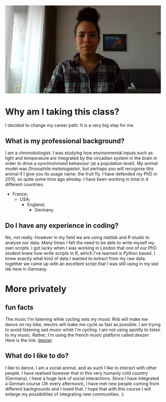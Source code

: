 ![This is me](moi-1.jpg)
# **Why am I taking this class?**
I decided to change my career path. It is a very big step for me.
## **What is my professional background?**
I am a chronobiologist. I was studying how environmental inputs such as light and temperature are integrated by the circadian system in the brain in order to drive a synchrohnised behaviour (at a population level). My animal model was *Drosophila melanogaster*, but perhaps you will recognise this animal if I give you its usage name: the fruit fly. I have defended my PhD in 2010, so quite some time ago alreday. 
I have been working in total in 4 different countries:
+ France;
    + USA;
        + England;
            + Germany.
## **Do I have any experience in coding?**
No, not really. However in my field we are using *matlab* and *R studio* to analyse our data. Many times I felt the need to be able to write myself my own scripts. I got lucky when I was working in London that one of our PhD student knew how write scripts in *R*, which I've learned is *Python* based. I knew exactly what kind of data I wanted to extract from my raw data. together we came up with an excellent script that I was still using in my last lab here in Germany.
# **More privately**
## **fun facts**
The music I'm listening while cycling sets my mood. Rnb will make me dance on my bike, electro will make me cycle as fast as possible. I am trying to avoid listening sad music while I'm cycling. I am not using spotify to listen to my music. Rather, I'm using the french music platform called *deezer*. Here is the link: [deezer](https://www.deezer.com/en/)
## **What do I like to do?**
I like to dance. I am a social animal, and as such I like to interact with other people. I have realised however that in this very humanly cold country (Germany), I have a huge lack of social interactions. Since I have integrated a German course (3h every afternoon), I have met new people coming from different backgrounds and I loved that. I hope that with this course I will enlarge my possibilities of integrating new communities. :)
